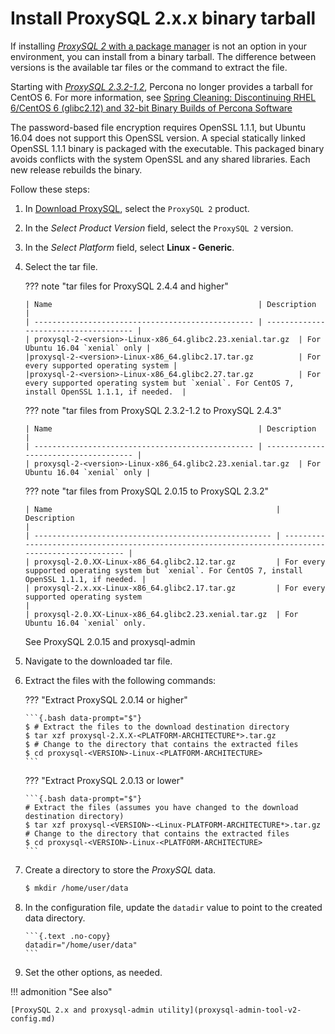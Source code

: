 # Install ProxySQL 2.x.x binary tarball

If installing [_ProxySQL 2_ with a package manager](install-v2.md) is not an option in your environment, you can install from a binary tarball. The difference between versions is the available tar files or the command to extract the file.

Starting with [_ProxySQL 2.3.2-1.2_](release-notes-2.3.2-1.md), Percona no longer provides a tarball for CentOS 6. For more information, see [Spring Cleaning: Discontinuing RHEL 6/CentOS 6 (glibc2.12) and 32-bit Binary Builds of Percona Software](https://www.percona.com/blog/spring-cleaning-discontinuing-rhel-6-centos-6-glibc-2-12-and-32-bit-binary-builds-of-percona-software/)

The password-based file encryption requires OpenSSL 1.1.1, but Ubuntu 16.04 does not support this OpenSSL version. A special statically linked OpenSSL 1.1.1 binary is packaged with the executable. This packaged binary avoids conflicts with the system OpenSSL and any shared libraries. Each new release rebuilds the binary.

Follow these steps:

1.  In [Download ProxySQL](https://www.percona.com/downloads/proxysql/), select the `ProxySQL 2` product.

2.  In the _Select Product Version_ field, select the `ProxySQL 2` version.

3.  In the _Select Platform_ field, select **Linux - Generic**.

4.  Select the tar file.

    ??? note "tar files for ProxySQL 2.4.4 and higher"

        | Name                                              | Description                           |
        | ------------------------------------------------- | ------------------------------------- |
        | proxysql-2-<version>-Linux-x86_64.glibc2.23.xenial.tar.gz  | For Ubuntu 16.04 `xenial` only |
        |proxysql-2-<version>-Linux-x86_64.glibc2.17.tar.gz          | For every supported operating system |
        |proxysql-2-<version>-Linux-x86_64.glibc2.27.tar.gz          | For every supported operating system but `xenial`. For CentOS 7, install OpenSSL 1.1.1, if needed.  |

    ??? note "tar files from ProxySQL 2.3.2-1.2 to ProxySQL 2.4.3"

        | Name                                              | Description                           |
        | ------------------------------------------------- | ------------------------------------- |
        | proxysql-2-<version>-Linux-x86_64.glibc2.23.xenial.tar.gz  | For Ubuntu 16.04 `xenial` only |

    ??? note "tar files from ProxySQL 2.0.15 to ProxySQL 2.3.2"

        | Name                                                  | Description                                                                                        |
        | ----------------------------------------------------- | -------------------------------------------------------------------------------------------------- |
        | proxysql-2.0.XX-Linux-x86_64.glibc2.12.tar.gz         | For every supported operating system but `xenial`. For CentOS 7, install OpenSSL 1.1.1, if needed. |
        | proxysql-2.x.xx-Linux-x86_64.glibc2.17.tar.gz         | For every supported operating system                                                               |
        | proxysql-2.0.XX-Linux-x86_64.glibc2.23.xenial.tar.gz  | For Ubuntu 16.04 `xenial` only.

    See ProxySQL 2.0.15 and proxysql-admin

5.  Navigate to the downloaded tar file.

6.  Extract the files with the following commands:

    ??? "Extract ProxySQL 2.0.14 or higher"

        ```{.bash data-prompt="$"}
        $ # Extract the files to the download destination directory
        $ tar xzf proxysql-2.X.X-<PLATFORM-ARCHITECTURE*>.tar.gz
        $ # Change to the directory that contains the extracted files
        $ cd proxysql-<VERSION>-Linux-<PLATFORM-ARCHITECTURE>
        ```

    ??? "Extract ProxySQL 2.0.13 or lower"

        ```{.bash data-prompt="$"}
        # Extract the files (assumes you have changed to the download destination directory)
        $ tar xzf proxysql-<VERSION>-<Linux-PLATFORM-ARCHITECTURE*>.tar.gz
        # Change to the directory that contains the extracted files
        $ cd proxysql-<VERSION>-Linux-<PLATFORM-ARCHITECTURE>
        ```

7.  Create a directory to store the _ProxySQL_ data.

    ```{.bash data-prompt="$"}
    $ mkdir /home/user/data
    ```

8.  In the configuration file, update the `datadir` value to point
    to the created data directory.

        ```{.text .no-copy}
        datadir="/home/user/data"
        ```

9.  Set the other options, as needed.

!!! admonition "See also"

    [ProxySQL 2.x and proxysql-admin utility](proxysql-admin-tool-v2-config.md)
